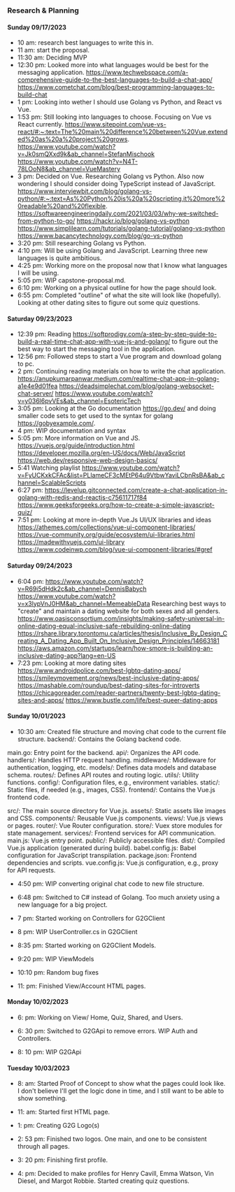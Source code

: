 ### Research & Planning
#### Sunday 09/17/2023

* 10 am: research best languages to write this in.
* 11 am: start the proposal.
* 11:30 am: Deciding MVP
* 12:30 pm: Looked more into what languages would be best for the messaging application.
https://www.techwebspace.com/a-comprehensive-guide-to-the-best-languages-to-build-a-chat-app/
https://www.cometchat.com/blog/best-programming-languages-to-build-chat
* 1 pm: Looking into wether I should use Golang vs Python, and React vs Vue.
* 1:53 pm: Still looking into languages to choose. Focusing on Vue vs React currently.
https://www.sitepoint.com/vue-vs-react/#:~:text=The%20main%20difference%20between%20Vue,extended%20as%20a%20project%20grows.
https://www.youtube.com/watch?v=Jk0smQXxd9k&ab_channel=StefanMischook
https://www.youtube.com/watch?v=N4T-78LOoN8&ab_channel=VueMastery
* 3 pm: Decided on Vue. Researching Golang vs Python. Also now wondering I should consider doing TypeScript instead of JavaScript.
https://www.interviewbit.com/blog/golang-vs-python/#:~:text=As%20Python%20is%20a%20scripting,it%20more%20readable%20and%20flexible.
https://softwareengineeringdaily.com/2021/03/03/why-we-switched-from-python-to-go/
https://hackr.io/blog/golang-vs-python
https://www.simplilearn.com/tutorials/golang-tutorial/golang-vs-python
https://www.bacancytechnology.com/blog/go-vs-python
* 3:20 pm: Still researching Golang vs Python. 
* 4:10 pm: Will be using Golang and JavaScript. Learning three new languages is quite ambitious.
* 4:25 pm: Working more on the proposal now that I know what languages I will be using.
* 5:05 pm: WIP capstone-proposal.md.
* 6:10 pm: Working on a physical outline for how the page should look.
* 6:55 pm: Completed "outline" of what the site will look like (hopefully). Looking at other dating sites to figure out some quiz questions.

#### Saturday 09/23/2023

* 12:39 pm: Reading https://softprodigy.com/a-step-by-step-guide-to-build-a-real-time-chat-app-with-vue-js-and-golang/ to figure out the best way to start the messaging tool in the application.
* 12:56 pm: Followed steps to start a Vue program and download golang to pc.
* 2 pm: Continuing reading materials on how to write the chat application. https://anupkumarpanwar.medium.com/realtime-chat-app-in-golang-a1e4e9d01fea
https://deadsimplechat.com/blog/golang-websocket-chat-server/
https://www.youtube.com/watch?v=y036l6pvVEs&ab_channel=EsotericTech
* 3:05 pm: Looking at the Go documentation https://go.dev/ and doing smaller code sets to get used to the syntax for golang https://gobyexample.com/.
* 4 pm: WIP documentation and syntax
* 5:05 pm: More information on Vue and JS. https://vuejs.org/guide/introduction.html https://developer.mozilla.org/en-US/docs/Web/JavaScript https://web.dev/responsive-web-design-basics/
* 5:41 Watching playlist https://www.youtube.com/watch?v=FyUCKxkCFAc&list=PLlameCF3cMEtP64u9VtbwYaviLCbnRsBA&ab_channel=ScalableScripts
* 6:27 pm: https://levelup.gitconnected.com/create-a-chat-application-in-golang-with-redis-and-reactjs-c75611717f84 https://www.geeksforgeeks.org/how-to-create-a-simple-javascript-quiz/
* 7:51 pm: Looking at more in-depth Vue.Js UI/UX libraries and ideas https://athemes.com/collections/vue-ui-component-libraries/ https://vue-community.org/guide/ecosystem/ui-libraries.html https://madewithvuejs.com/ui-library https://www.codeinwp.com/blog/vue-ui-component-libraries/#gref

#### Saturday 09/24/2023
* 6:04 pm: https://www.youtube.com/watch?v=R69i5dHdk2c&ab_channel=DennisBabych https://www.youtube.com/watch?v=x3lypVnJ0HM&ab_channel=MemeableData Researching best ways to "create" and maintain a dating website for both sexes and all genders. 
https://www.oasisconsortium.com/insights/making-safety-universal-in-online-dating-equal-inclusive-safe-rebuilding-online-dating https://rshare.library.torontomu.ca/articles/thesis/Inclusive_By_Design_Creating_A_Dating_App_Built_On_Inclusive_Design_Principles/14663181 https://aws.amazon.com/startups/learn/how-smore-is-building-an-inclusive-dating-app?lang=en-US
* 7:23 pm: Looking at more dating sites https://www.androidpolice.com/best-lgbtq-dating-apps/ https://smileymovement.org/news/best-inclusive-dating-apps/ https://mashable.com/roundup/best-dating-sites-for-introverts https://chicagoreader.com/reader-partners/twenty-best-lgbtq-dating-sites-and-apps/ https://www.bustle.com/life/best-queer-dating-apps

#### Sunday 10/01/2023
* 10:30 am: Created file structure and moving chat code to the current file structure. 
backend/: Contains the Golang backend code.

main.go: Entry point for the backend.
api/: Organizes the API code.
handlers/: Handles HTTP request handling.
middleware/: Middleware for authentication, logging, etc.
models/: Defines data models and database schema.
routes/: Defines API routes and routing logic.
utils/: Utility functions.
config/: Configuration files, e.g., environment variables.
static/: Static files, if needed (e.g., images, CSS).
frontend/: Contains the Vue.js frontend code.

src/: The main source directory for Vue.js.
assets/: Static assets like images and CSS.
components/: Reusable Vue.js components.
views/: Vue.js views or pages.
router/: Vue Router configuration.
store/: Vuex store modules for state management.
services/: Frontend services for API communication.
main.js: Vue.js entry point.
public/: Publicly accessible files.
dist/: Compiled Vue.js application (generated during build).
babel.config.js: Babel configuration for JavaScript transpilation.
package.json: Frontend dependencies and scripts.
vue.config.js: Vue.js configuration, e.g., proxy for API requests.

* 4:50 pm: WIP converting original chat code to new file structure.

* 6:48 pm: Switched to C# instead of Golang. Too much anxiety using a new language for a big project.

* 7 pm: Started working on Controllers for G2GClient

* 8 pm: WIP UserController.cs in G2GClient

* 8:35 pm: Started working on G2GClient Models.

* 9:20 pm: WIP ViewModels

* 10:10 pm: Random bug fixes 

* 11: pm: Finished View/Account HTML pages.

#### Monday 10/02/2023

* 6: pm: Working on View/ Home, Quiz, Shared, and Users.

* 6: 30 pm: Switched to G2GApi to remove errors. WIP Auth and Controllers.

* 8: 10 pm: WIP G2GApi

#### Tuesday 10/03/2023
* 8: am: Started Proof of Concept to show what the pages could look like. I don't believe I'll get the logic done in time, and I still want to be able to show something.

* 11: am: Started first HTML page.

* 1: pm: Creating G2G Logo(s)

* 2: 53 pm: Finished two logos. One main, and one to be consistent through all pages.

* 3: 20 pm: Finishing first profile.

* 4: pm: Decided to make profiles for Henry Cavill, Emma Watson, Vin Diesel, and Margot Robbie. Started creating quiz questions.